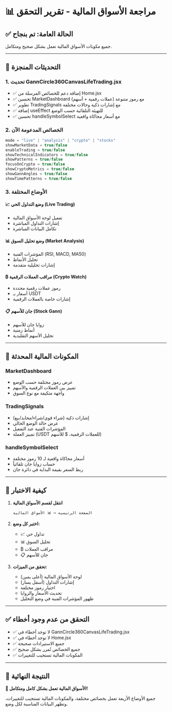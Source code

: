 # 📊 مراجعة الأسواق المالية - تقرير التحقق

## ✅ **الحالة العامة: تم بنجاح**

جميع مكونات الأسواق المالية تعمل بشكل صحيح ومتكامل.

---

## 🔧 **التحديثات المنجزة**

### 1. **تحديث GannCircle360CanvasLifeTrading.jsx**
- ✅ إضافة دعم للخصائص المرسلة من Home.jsx
- ✅ تحسين MarketDashboard مع رموز متنوعة (عملات رقمية + أسهم)
- ✅ تطوير TradingSignals مع إشارات ذكية وحالات مختلفة
- ✅ إضافة useEffect للتهيئة التلقائية حسب الوضع
- ✅ تحسين handleSymbolSelect مع أسعار محاكاة واقعية

### 2. **الخصائص المدعومة الآن**
```jsx
mode = "live" | "analysis" | "crypto" | "stocks"
showMarketData = true/false
enableTrading = true/false
showTechnicalIndicators = true/false
showPatterns = true/false
focusOnCrypto = true/false
showCryptoMetrics = true/false
showGannAngles = true/false
showTimePatterns = true/false
```

### 3. **الأوضاع المختلفة**

#### 📈 **وضع التداول الحي (Live Trading)**
- تفعيل لوحة الأسواق المالية
- إشارات التداول المباشرة
- تكامل البيانات المباشرة

#### 📊 **وضع تحليل السوق (Market Analysis)**
- المؤشرات الفنية (RSI, MACD, MA50)
- تحليل الأنماط
- إشارات تحليلية متقدمة

#### ₿ **مراقب العملات الرقمية (Crypto Watch)**
- رموز عملات رقمية محددة
- أسعار بـ USDT
- إشارات خاصة بالعملات الرقمية

#### 📋 **جان للأسهم (Stock Gann)**
- زوايا جان للأسهم
- أنماط زمنية
- تحليل الأسهم التقليدية

---

## 🎯 **المكونات المالية المحدثة**

### **MarketDashboard**
- عرض رموز مختلفة حسب الوضع
- تمييز بين العملات الرقمية والأسهم
- واجهة متكيفة مع نوع السوق

### **TradingSignals**
- إشارات ذكية (شراء قوي/شراء/محايد/بيع)
- عرض حالة الوضع الحالي
- المؤشرات الفنية عند التفعيل
- تمييز العملة (USDT للعملات الرقمية، $ للأسهم)

### **handleSymbolSelect**
- أسعار محاكاة واقعية لـ 10 رموز مختلفة
- حساب زوايا جان تلقائياً
- ربط السعر بقيمة البداية في دائرة جان

---

## 🧪 **كيفية الاختبار**

1. **انتقل لقسم الأسواق المالية**
   ```
   الصفحة الرئيسية → 📊 الأسواق المالية
   ```

2. **اختبر كل وضع:**
   - 📈 تداول حي
   - 📊 تحليل السوق  
   - ₿ مراقب العملات
   - 📋 جان للأسهم

3. **تحقق من الميزات:**
   - لوحة الأسواق المالية (أعلى يمين)
   - إشارات التداول (أسفل يسار)
   - اختيار رموز مختلفة
   - تحديث الأسعار والزوايا
   - ظهور المؤشرات الفنية في وضع التحليل

---

## ✅ **التحقق من عدم وجود أخطاء**

- ✅ لا توجد أخطاء في GannCircle360CanvasLifeTrading.jsx
- ✅ لا توجد أخطاء في Home.jsx
- ✅ جميع الاستيرادات صحيحة
- ✅ جميع الخصائص تُمرر بشكل صحيح
- ✅ المكونات المالية تستجيب للتغييرات

---

## 🚀 **النتيجة النهائية**

**🎉 الأسواق المالية تعمل بشكل كامل ومتكامل!**

جميع الأوضاع الأربعة تعمل بخصائص مختلفة، والمكونات المالية تستجيب للتغييرات، وتظهر البيانات المناسبة لكل وضع.
